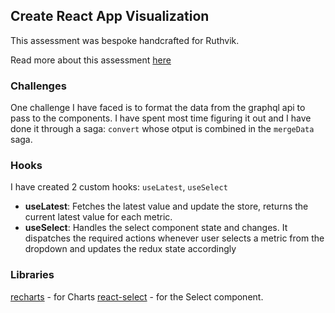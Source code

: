 ## Create React App Visualization

This assessment was bespoke handcrafted for Ruthvik.

Read more about this assessment [here](https://react.eogresources.com)

### Challenges

One challenge I have faced is to format the data from the graphql api to pass to the components. I have spent most time figuring it out and I have done it through a saga: `convert` whose otput is combined in the `mergeData` saga.

### Hooks

I have created 2 custom hooks: `useLatest`, `useSelect`

- **useLatest**: Fetches the latest value and update the store, returns the current latest value for each metric.
- **useSelect**: Handles the select component state and changes. It dispatches the required actions whenever user selects a metric from the dropdown and updates the redux state accordingly

### Libraries

[recharts](https://github.com/recharts/recharts) - for Charts
[react-select](https://github.com/JedWatson/react-select) - for the Select component.